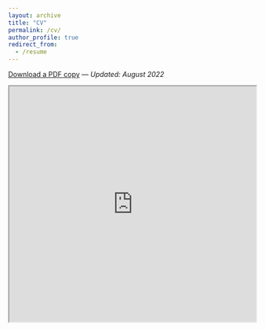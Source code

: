 ```yaml
---
layout: archive
title: "CV"
permalink: /cv/
author_profile: true
redirect_from:
  - /resume
---
```


[Download a PDF copy](https://drive.google.com/file/d/1AmbTG9fo2Qy8q2joLq6n7NIJiytLDs5Q/view) — _Updated: August 2022_


<iframe src="https://drive.google.com/file/d/1AmbTG9fo2Qy8q2joLq6n7NIJiytLDs5Q/preview" width="100%" height="480" allow="autoplay"></iframe>
